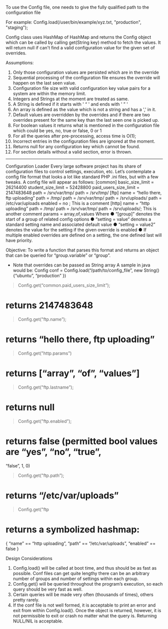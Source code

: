 To use the Config file, one needs to give the fully qualified path to the configuration file

For example:
Config.load(/user/bin/example/xyz.txt, "production", "staging");

Config class uses HashMap of HashMap and returns the Config object which can be called by calling get(String key) method
to fetch the values. It will return null if can't find a valid configuration value for the given set of overrides.

Assumptions:
1. Only those configuration values are persisted which are in the override
2. Sequential processing of the configuration file ensures the override will happen on the last seen value.
3. Configuration file size with valid configuration key value pairs for a system are within the memory limit.
4. Integers and Strings at the moment are treated as same.
5. A String is defined if it starts with ' “ ' and ends with  ' ” '
6. An array is defined as the value which is not a string and has a ',' in it.
7. Default values are overridden by the overrides and if there are two overrides present for the same key than the last 
   seen one is picked up.
8. For boolean values it returns what is mentioned in the configuration file which could be yes, no, true or false, 0 or 1
9. For all the queries after pre-processing, access time is O(1);
10. Incorrect entries in the configuration files are ignored at the moment.
11. Returns null for any configuration key which cannot be found.
12. For section details without a valid section, error is thrown.

******************
Configuration Loader
Every large software project has its share of configuration files to control settings,
execution, etc. Let’s contemplate a config file format that looks a lot like standard PHP .ini
files, but with a few tweaks. A config file will appear as follows:
[common]
basic_size_limit = 26214400
student_size_limit = 52428800
paid_users_size_limit = 2147483648
path = /srv/var/tmp/
path<itscript> = /srv/tmp/
[ftp]
name = “hello there, ftp uploading”
path = /tmp/
path<production> = /srv/var/tmp/
path<staging> = /srv/uploads/
path<ubuntu> = /etc/var/uploads
enabled = no
; This is a comment
[http]
name = “http uploading”
path = /tmp/
path<production> = /srv/var/tmp/
path<staging> = /srv/uploads/; This is another comment
params = array,of,values
Where
● “[group]” denotes the start of a group of related config options
● “setting = value“ denotes a standard setting name and associated default value
● “setting<override> = value2” denotes the value for the setting if the given override is
enabled
● If multiple enabled overrides are defined on a setting, the one defined last will have
priority.

Objective:
To write a function that parses this format and returns an object that can be
queried for “group.variable” or “group”.
* Note that overrides can be passed as String array
A sample in java would be:
Config conf = Config.load(“/path/to/config_file”, new
String(){“ubuntu”, “production” })
> Config.get(“common.paid_users_size_limit”);
# returns 2147483648
> Config.get("ftp.name”);
# returns “hello there, ftp uploading”
> Config.get("http.params”)
# returns [“array”, “of”, “values”]
> Config.get("ftp.lastname”);
# returns null
> Config.get("ftp.enabled”);
# returns false (permitted bool values are “yes”, “no”, “true”,
“false”, 1, 0)
> Config.get("ftp.path”);
# returns “/etc/var/uploads”
> Config.get("ftp
# returns a symbolized hashmap:
{
“name” == “http uploading”,
“path” == “/etc/var/uploads”,
“enabled” == false
}

Design Considerations
1. Config.load() will be called at boot time, and thus should be as fast as possible. Conf
files can get quite lengthy there can be an arbitrary number of groups and number of
settings within each group.
2. Config.get() will be queried throughout the program’s execution, so each query should
be very fast as well.
3. Certain queries will be made very often (thousands of times), others pretty rarely.
4. If the conf file is not well formed, it is acceptable to print an error and exit from within
Config.load(). Once the object is returned, however, it is not permissible to exit or
crash no matter what the query is. Returning NULL/NIL is acceptable.




